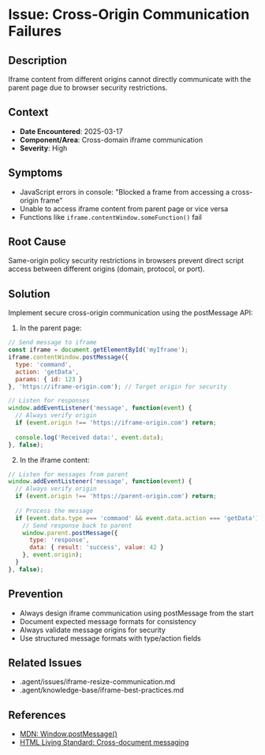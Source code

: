 # Issue: Cross-Origin Communication Failures

## Description
Iframe content from different origins cannot directly communicate with the parent page due to browser security restrictions.

## Context
- **Date Encountered**: 2025-03-17
- **Component/Area**: Cross-domain iframe communication
- **Severity**: High

## Symptoms
- JavaScript errors in console: "Blocked a frame from accessing a cross-origin frame"
- Unable to access iframe content from parent page or vice versa
- Functions like `iframe.contentWindow.someFunction()` fail

## Root Cause
Same-origin policy security restrictions in browsers prevent direct script access between different origins (domain, protocol, or port).

## Solution
Implement secure cross-origin communication using the postMessage API:

1. In the parent page:
```javascript
// Send message to iframe
const iframe = document.getElementById('myIframe');
iframe.contentWindow.postMessage({
  type: 'command',
  action: 'getData',
  params: { id: 123 }
}, 'https://iframe-origin.com'); // Target origin for security

// Listen for responses
window.addEventListener('message', function(event) {
  // Always verify origin
  if (event.origin !== 'https://iframe-origin.com') return;
  
  console.log('Received data:', event.data);
}, false);
```

2. In the iframe content:
```javascript
// Listen for messages from parent
window.addEventListener('message', function(event) {
  // Always verify origin
  if (event.origin !== 'https://parent-origin.com') return;
  
  // Process the message
  if (event.data.type === 'command' && event.data.action === 'getData') {
    // Send response back to parent
    window.parent.postMessage({
      type: 'response',
      data: { result: 'success', value: 42 }
    }, event.origin);
  }
}, false);
```

## Prevention
- Always design iframe communication using postMessage from the start
- Document expected message formats for consistency
- Always validate message origins for security
- Use structured message formats with type/action fields

## Related Issues
- .agent/issues/iframe-resize-communication.md
- .agent/knowledge-base/iframe-best-practices.md

## References
- [MDN: Window.postMessage()](https://developer.mozilla.org/en-US/docs/Web/API/Window/postMessage)
- [HTML Living Standard: Cross-document messaging](https://html.spec.whatwg.org/multipage/web-messaging.html#web-messaging)